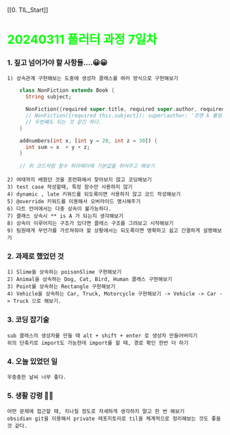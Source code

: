 [[0. TIL_Start]]
# <span style="color:lime">20240311 플러터 과정 7일차</span>

### 1. 짚고 넘어가야 할 사항들....😀😀
    1) 상속관계 구현해보는 도중에 생성자 클래스를 여러 방식으로 구현해보기   

```dart
    class NonFiction extends Book {
      String subject;

      NonFiction({required super.title, required super.author, required super.genre, required this.subject});
      // NonFiction({required this.subject}): super(author: '조앤 k 롤링', title: '해리포터', genre: '판타지');
      // 두번째도 되는 것 같긴 하다.
    }
```

```dart
    addnumbers(int x, [int y = 20, int z = 30]) {
      int sum = x  + y + z;
    }
    
    // 위 코드처럼 함수 파라메터에 기본값을 쥐어주고 해보기
```

    2) 여태까지 배웠던 것을 훈련화해서 찾아보지 않고 코딩해보기
    3) test case 작성할때, 특정 함수만 사용하지 않기
    4) dynamic , late 키워드를 되도록이면 사용하지 않고 코드 작성해보기
    5) @override 키워드를 이용해서 오버라이드 명시해주기
    6) 다트 언어에서는 다중 상속이 불가능하다.
    7) 클래스 상속시 ** is A 가 되는지 생각해보기
    8) 상속이 이루어지는 구조가 있다면 클래스 구조를 그려보고 시작해보기
    9) 팀원에게 무언가를 가르쳐줘야 할 상황에서는 되도록이면 명확하고 쉽고 간결하게 설명해보기

### 2. 과제로 했었던 것
    1) Slime을 상속하는 poisonSlime 구현해보기
    2) Animal을 상속하는 Dog, Cat, Bird, Human 클래스 구현해보기
    3) Point를 상속하는 Rectangle 구현해보기
    4) Vehicle을 상속하는 Car, Truck, Motorcycle 구현해보기 -> Vehicle -> Car -> Truck 으로 해보기.
### 3. 코딩 잡기술
    sub 클래스의 생성자를 만들 때 alt + shift + enter 로 생성자 만들어버리기
    위의 단축키로 import도 가능한데 import를 할 때, 경로 확인 한번 더 하기
### 4. 오늘 있었던 일
    우중충한 날씨 너무 좋다.
### 5. 생활 강령 🫠🫠
    어떤 문제에 접근할 때, 지나칠 정도로 자세하게 생각하지 말고 한 번 해보기
    obsidian git을 이용해서 private 레포지토리로 til을 체계적으로 정리해보는 것도 좋을 것 같다.